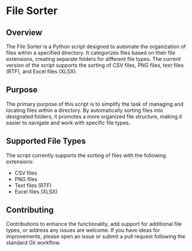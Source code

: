 # File Sorter

## Overview

The File Sorter is a Python script designed to automate the organization of files within a specified directory. It categorizes files based on their file extensions, creating separate folders for different file types. The current version of the script supports the sorting of CSV files, PNG files, text files (RTF), and Excel files (XLSX).

## Purpose

The primary purpose of this script is to simplify the task of managing and locating files within a directory. By automatically sorting files into designated folders, it promotes a more organized file structure, making it easier to navigate and work with specific file types.

## Supported File Types

The script currently supports the sorting of files with the following extensions:

- CSV files
- PNG files
- Text files (RTF)
- Excel files (XLSX)

## Contributing

Contributions to enhance the functionality, add support for additional file types, or address any issues are welcome. If you have ideas for improvements, please open an issue or submit a pull request following the standard Git workflow.
